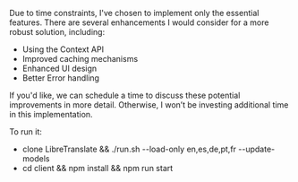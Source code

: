 Due to time constraints, I've chosen to implement only the essential features. There are several enhancements I would consider for a more robust solution, including:

 - Using the Context API
 - Improved caching mechanisms
 - Enhanced UI design
 - Better Error handling

If you'd like, we can schedule a time to discuss these potential improvements in more detail. Otherwise, I won’t be investing additional time in this implementation.


To run it:
 - clone LibreTranslate &&  ./run.sh --load-only en,es,de,pt,fr --update-models
 - cd client && npm install && npm run start